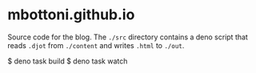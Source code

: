 # mbottoni.github.io

Source code for the blog. The `./src` directory contains a deno script that reads `.djot` from
`./content` and writes `.html` to `./out`.

$ deno task build
$ deno task watch
```
